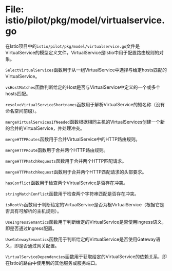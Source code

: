 # File: istio/pilot/pkg/model/virtualservice.go

在Istio项目中的`istio/pilot/pkg/model/virtualservice.go`文件是VirtualService的模型定义文件，VirtualService是Istio中用于配置路由规则的对象。

`SelectVirtualServices`函数用于从一组VirtualService中选择与给定hosts匹配的VirtualService。

`vsHostMatches`函数判断给定的Host是否与VirtualService中定义的一个或多个hosts匹配。

`resolveVirtualServiceShortnames`函数用于解析VirtualService的短名称（没有命名空间前缀）。

`mergeVirtualServicesIfNeeded`函数根据相同主机的VirtualServices创建一个新的合并的VirtualService，并处理冲突。

`mergeHTTPRoutes`函数用于合并VirtualService中的HTTP路由规则。

`mergeHTTPRoute`函数用于合并两个HTTP路由规则。

`mergeHTTPMatchRequests`函数用于合并两个HTTP匹配请求。

`mergeHTTPMatchRequest`函数用于合并两个HTTP匹配请求的头部要求。

`hasConflict`函数用于检查两个VirtualService是否存在冲突。

`stringMatchConflict`函数用于检查两个字符串匹配是否存在冲突。

`isRootVs`函数用于判断给定的VirtualService是否为根VirtualService（根据它是否具有可解析的主机规则）。

`UseIngressSemantics`函数用于判断给定的VirtualService是否使用Ingress语义，即是否通过Ingress配置。

`UseGatewaySemantics`函数用于判断给定的VirtualService是否使用Gateway语义，即是否通过网关配置。

`VirtualServiceDependencies`函数用于获取给定的VirtualService的依赖关系，即在Istio的路由中使用到的其他服务或服务端口。

